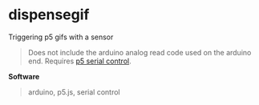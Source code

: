 # dispensegif
Triggering p5 gifs with a sensor

>Does not include the arduino analog read code used on the arduino end. Requires [p5 serial control](https://github.com/vanevery/p5.serialcontrol/releases). 

**Software**
>arduino, p5.js, serial control
